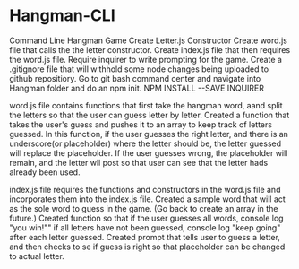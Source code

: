 # Hangman-CLI
Command Line Hangman Game
 Create Letter.js Constructor
 Create word.js file that calls the the letter constructor.
 Create index.js file that then requires the word.js file. Require inquirer to write prompting for the game.
 Create a .gitignore file that will withhold some node changes being uploaded to github repositiory.
 Go to git bash command center and navigate into Hangman folder and do an npm init.
 NPM INSTALL --SAVE INQUIRER

word.js file contains functions that first take the hangman word, aand split the letters so that the user can guess letter by letter. Created a function that takes the user's guess and pushes it to an array to keep track of letters guessed. In this function, if the user guesses the right letter, and there is an underscore(or placeholder) where the letter should be, the letter guessed will replace the placeholder. If the user guesses wrong, the placeholder will remain, and the letter wll post so that user can see that the letter hads already been used.

index.js file requires the functions and constructors in the word.js file and incorporates them into the index.js file. Created a sample word that will act as the sole word to guess in the game. (Go back to create an array in the future.) Created function so that if the user guesses all words, console log "you win!"" if all letters have not been guessed, console log "keep going" after each letter guessed. Created prompt that tells user to guess a letter, and then checks to se if guess is right so that placeholder can be changed to actual letter.